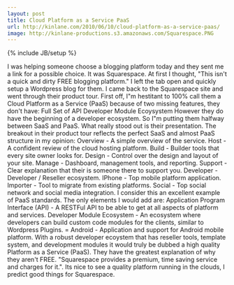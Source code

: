 ```yaml
---
layout: post
title: Cloud Platform as a Service PaaS
url: http://kinlane.com/2010/06/10/cloud-platform-as-a-service-paas/
image: http://kinlane-productions.s3.amazonaws.com/Squarespace.PNG
---
```

{% include JB/setup %}
<p>
     I was helping someone choose a blogging platform today and they sent me a link for a possible choice. It was Squarespace. At first I thought, "This isn't a quick and dirty FREE blogging platform." I left the tab open and quickly setup a Wordpress blog for them. I came back to the Squarespace site and went through their product tour. First off, I"m hestitant to 100% call them a Cloud Platform as a Service (PaaS) because of two missing features, they don't have: Full Set of API Developer Module Ecoysystem However they do have the beginning of a developer ecosystem. So I"m putting them halfway between SaaS and PaaS. What really stood out is their presentation. The breakout in their product tour reflects the perfect SaaS and almost PaaS structure in my opinion: Overview - A simple overview of the service. Host - A confident review of the cloud hosting platform. Build - Builder tools that every site owner looks for. Design - Control over the design and layout of your site. Manage - Dashboard, management tools, and reporting. Support - Clear explanation that their is someone there to support you. Developer - Developer / Reseller ecosystem. IPhone - Top mobile platform application. Importer - Tool to migrate from existing platforms. Social - Top social network and social media integration. I consider this an excellent example of PaaS standards. The only elements I would add are: Application Program Interface (API) - A RESTFul API to be able to get at all aspects of platform and services. Developer Module Ecosystem - An ecosystem where developers can build custom code modules for the clients, similar to Wordpress Plugins. = Android - Application and support for Android mobile platform. With a robust developer ecoystem that has reseller tools, template system, and development modules it would truly be dubbed a high quality Platform as a Service (PaaS). They have the greatest explanation of why they aren't FREE. "Squarespace provides a premium, time saving service and charges for it.". Its nice to see a quality platform running in the clouds, I predict good things for Squarespace.
</p>